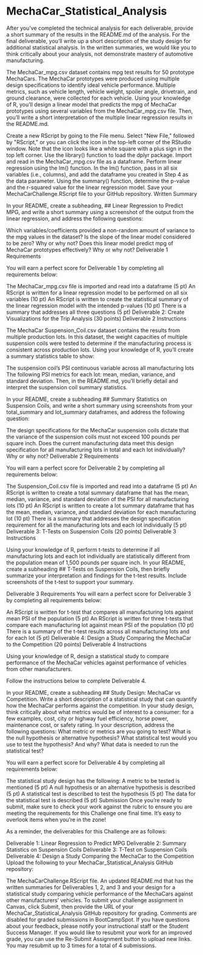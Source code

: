 # MechaCar_Statistical_Analysis

After you’ve completed the technical analysis for each deliverable, provide a short summary of the results in the README.md of the analysis. For the final deliverable, you’ll write up a short description of the study design for additional statistical analysis. In the written summaries, we would like you to think critically about your analysis, not demonstrate mastery of automotive manufacturing.

The MechaCar_mpg.csv dataset contains mpg test results for 50 prototype MechaCars. The MechaCar prototypes were produced using multiple design specifications to identify ideal vehicle performance. Multiple metrics, such as vehicle length, vehicle weight, spoiler angle, drivetrain, and ground clearance, were collected for each vehicle. Using your knowledge of R, you’ll design a linear model that predicts the mpg of MechaCar prototypes using several variables from the MechaCar_mpg.csv file. Then, you’ll write a short interpretation of the multiple linear regression results in the README.md.

Create a new RScript by going to the File menu. Select "New File," followed by "RScript," or you can click the icon in the top-left corner of the RStudio window. Note that the icon looks like a white square with a plus sign in the top left corner.
Use the library() function to load the dplyr package.
Import and read in the MechaCar_mpg.csv file as a dataframe.
Perform linear regression using the lm() function. In the lm() function, pass in all six variables (i.e., columns), and add the dataframe you created in Step 4 as the data parameter.
Using the summary() function, determine the p-value and the r-squared value for the linear regression model.
Save your MechaCarChallenge.RScript file to your GitHub repository.
Written Summary

In your README, create a subheading, ## Linear Regression to Predict MPG, and write a short summary using a screenshot of the output from the linear regression, and address the following questions:

Which variables/coefficients provided a non-random amount of variance to the mpg values in the dataset?
Is the slope of the linear model considered to be zero? Why or why not?
Does this linear model predict mpg of MechaCar prototypes effectively? Why or why not?
Deliverable 1 Requirements

You will earn a perfect score for Deliverable 1 by completing all requirements below:

The MechaCar_mpg.csv file is imported and read into a dataframe (5 pt)
An RScript is written for a linear regression model to be performed on all six variables (10 pt)
An RScript is written to create the statistical summary of the linear regression model with the intended p-values (10 pt)
There is a summary that addresses all three questions (5 pt)
Deliverable 2: Create Visualizations for the Trip Analysis (30 points)
Deliverable 2 Instructions

The MechaCar Suspension_Coil.csv dataset contains the results from multiple production lots. In this dataset, the weight capacities of multiple suspension coils were tested to determine if the manufacturing process is consistent across production lots. Using your knowledge of R, you’ll create a summary statistics table to show:

The suspension coil’s PSI continuous variable across all manufacturing lots
The following PSI metrics for each lot: mean, median, variance, and standard deviation.
Then, in the README.md, you’ll briefly detail and interpret the suspension coil summary statistics.

In your README, create a subheading ## Summary Statistics on Suspension Coils, and write a short summary using screenshots from your total_summary and lot_summary dataframes, and address the following question:

The design specifications for the MechaCar suspension coils dictate that the variance of the suspension coils must not exceed 100 pounds per square inch. Does the current manufacturing data meet this design specification for all manufacturing lots in total and each lot individually? Why or why not?
Deliverable 2 Requirements

You will earn a perfect score for Deliverable 2 by completing all requirements below:

The Suspension_Coil.csv file is imported and read into a dataframe (5 pt)
An RScript is written to create a total summary dataframe that has the mean, median, variance, and standard deviation of the PSI for all manufacturing lots (10 pt)
An RScript is written to create a lot summary dataframe that has the mean, median, variance, and standard deviation for each manufacturing lot (10 pt)
There is a summary that addresses the design specification requirement for all the manufacturing lots and each lot individually (5 pt)
Deliverable 3: T-Tests on Suspension Coils (20 points)
Deliverable 3 Instructions

Using your knowledge of R, perform t-tests to determine if all manufacturing lots and each lot individually are statistically different from the population mean of 1,500 pounds per square inch.
In your README, create a subheading ## T-Tests on Suspension Coils, then briefly summarize your interpretation and findings for the t-test results. Include screenshots of the t-test to support your summary.

Deliverable 3 Requirements
You will earn a perfect score for Deliverable 3 by completing all requirements below:

An RScript is written for t-test that compares all manufacturing lots against mean PSI of the population (5 pt)
An RScript is written for three t-tests that compare each manufacturing lot against mean PSI of the population (10 pt)
There is a summary of the t-test results across all manufacturing lots and for each lot (5 pt)
Deliverable 4: Design a Study Comparing the MechaCar to the Competition (20 points)
Deliverable 4 Instructions

Using your knowledge of R, design a statistical study to compare performance of the MechaCar vehicles against performance of vehicles from other manufacturers.

Follow the instructions below to complete Deliverable 4.

In your README, create a subheading ## Study Design: MechaCar vs Competition.
Write a short description of a statistical study that can quantify how the MechaCar performs against the competition. In your study design, think critically about what metrics would be of interest to a consumer: for a few examples, cost, city or highway fuel efficiency, horse power, maintenance cost, or safety rating.
In your description, address the following questions:
What metric or metrics are you going to test?
What is the null hypothesis or alternative hypothesis?
What statistical test would you use to test the hypothesis? And why?
What data is needed to run the statistical test?

You will earn a perfect score for Deliverable 4 by completing all requirements below:

The statistical study design has the following:
A metric to be tested is mentioned (5 pt)
A null hypothesis or an alternative hypothesis is described (5 pt)
A statistical test is described to test the hypothesis (5 pt)
The data for the statistical test is described (5 pt)
Submission
Once you’re ready to submit, make sure to check your work against the rubric to ensure you are meeting the requirements for this Challenge one final time. It’s easy to overlook items when you’re in the zone!

As a reminder, the deliverables for this Challenge are as follows:

Deliverable 1: Linear Regression to Predict MPG
Deliverable 2: Summary Statistics on Suspension Coils
Deliverable 3: T-Test on Suspension Coils
Deliverable 4: Design a Study Comparing the MechaCar to the Competition
Upload the following to your MechaCar_Statistical_Analysis GitHub repository:

The MechaCarChallenge.RScript file.
An updated README.md that has the written summaries for Deliverables 1, 2, and 3 and your design for a statistical study comparing vehicle performance of the MechaCars against other manufacturers’ vehicles.
To submit your challenge assignment in Canvas, click Submit, then provide the URL of your MechaCar_Statistical_Analysis GitHub repository for grading. Comments are disabled for graded submissions in BootCampSpot. If you have questions about your feedback, please notify your instructional staff or the Student Success Manager. If you would like to resubmit your work for an improved grade, you can use the Re-Submit Assignment button to upload new links. You may resubmit up to 3 times for a total of 4 submissions.
